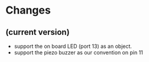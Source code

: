 # Changes

## (current version)
* support the on board LED (port 13) as an object.
* support the piezo buzzer as our convention on pin 11


